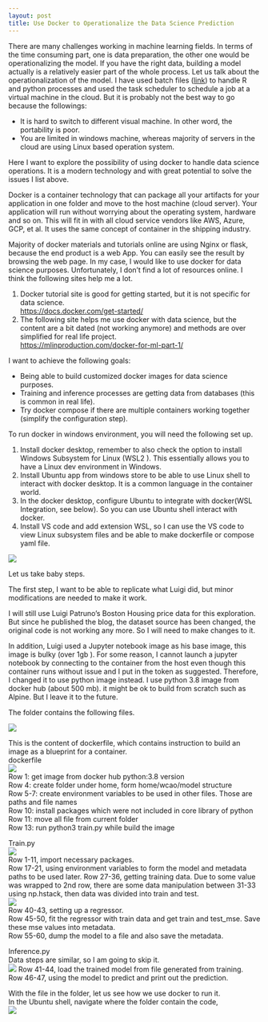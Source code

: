 ```yaml
---
layout: post
title: Use Docker to Operationalize the Data Science Prediction 
---
```


There are many challenges working in machine learning fields. In terms of the time consuming part, one is data preparation, the other one would be operationalizing the model. If you have the right data, building a model actually is a relatively easier part of the whole process.
Let us talk about the operationalization of the model. I have used batch files ([link](https://wenleicao.github.io/Poor_man_automation)) to handle R and python processes and used the task scheduler to schedule a job at a virtual machine in the cloud.  But it is probably not the best way to go because the followings:  

*	It is hard to switch to different visual machine. In other word, the portability is poor.  
*	You are limited in windows machine, whereas majority of servers in the cloud are using Linux based operation system.

Here I want to explore the possibility of using docker to handle data science operations. It is a modern technology and with great potential to solve the issues I list above.  

Docker is a container technology that can package all your artifacts for your application in one folder and move to the host machine (cloud server). Your application will run without worrying about the operating system, hardware and so on. This will fit in with all cloud service 
 vendors like AWS, Azure, GCP, et al. It uses the same concept of container in the shipping industry.  
 
Majority of docker materials and tutorials online are using Nginx or flask, because the end product is a web App. You can easily see the result by browsing the web page.  In my case, I would like to use docker for data science purposes.  Unfortunately, I don’t find a lot of resources online. I think the following sites help me a lot.  

1. Docker tutorial site is good for getting started, but it is not specific for data science.  
<https://docs.docker.com/get-started/>
2. The following site helps me use docker with data science, but the content are a bit dated (not working anymore) and methods are over simplified for real life project.    
<https://mlinproduction.com/docker-for-ml-part-1/>  

I want to achieve the following goals:    
* Being able to build customized docker images for data science purposes.  
* Training and inference processes are getting data from databases (this is common in real life).  
* Try docker compose if there are multiple containers working together (simplify the configuration step).

To run docker in windows environment, you will need the following set up.  
1. Install docker desktop, remember to also check the option to install Windows Subsystem for Linux (WSL2 ). This essentially allows you to have a Linux dev environment in Windows.  
2. Install Ubuntu app from windows store to be able to use Linux shell to interact with docker desktop.  It is a common language in the container world.  
3. In the docker desktop, configure Ubuntu to integrate with docker(WSL Integration, see below). So you can use Ubuntu shell interact with docker.  
4. Install VS code and add extension WSL, so I can use the VS code to view Linux subsystem files and be able to make dockerfile or compose yaml file.

<img src="/images/blog55/intergate_shell_with_docker.JPG">    

Let us take baby steps.  

The first step, I want to be able to replicate what Luigi did, but minor modifications are needed to make it work.   

I will still use Luigi Patruno’s Boston Housing price data for this exploration. But since he published the blog, the dataset source has been changed, the original code is not working any more. So I will need to make changes to it.  

In addition, Luigi used a Jupyter notebook image as his base image, this image is bulky (over 1gb ).  For some reason, I cannot launch a jupyter notebook by connecting to the container from the host even though this container runs without issue and I put in the token as suggested.  Therefore, I changed it to use python image instead.  I use python 3.8 image from docker hub (about 500 mb).  it might be ok to build from scratch such as Alpine.  But I leave it to the future.  

The folder contains the following files.  

<img src="/images/blog55/first_folder_structure.JPG">   

This is the content of dockerfile, which contains  instruction to build an image as a blueprint for a container.  
dockerfile  
<img src="/images/blog55/first_dockerfile.JPG">   
Row 1:  get image from docker hub  python:3.8  version  
Row 4:  create folder under home, form home/wcao/model structure  
Row 5-7:  create environment variables to be used in other files. Those are paths and file names  
Row 10:  install packages which were not included in core library of python  
Row 11: move all file from current folder   
Row 13:  run python3 train.py while build the image  

Train.py  
<img src="/images/blog55/first_train.JPG">     
Row 1-11, import necessary packages.  
Row 17-21, using environment variables to form the model and metadata paths to be used later.
Row 27-36, getting training data. Due to some value was wrapped to 2nd row, there are some data manipulation between 31-33 using np.hstack, then data was divided into train and test.  
<img src="/images/blog55/first_train2.JPG">  
Row 40-43, setting up a regressor.  
Row 45-50, fit the regressor with train data and get train and test_mse.  Save these mse values into metadata.  
Row 55-60,  dump the model to a file  and also save the metadata.   

Inference.py  
Data steps are similar, so I am going to skip it.  
<img src="/images/blog55/first_inference.JPG"> 
Row 41-44, load the trained model from file generated from training.    
Row 46-47, using the model to predict and print out the prediction.     
 
With the file in the folder, let us see how we use docker to run it.  
In the Ubuntu shell, navigate where the folder contain the code,   
<img src="/images/blog55/rebuilt.JPG"> 
















